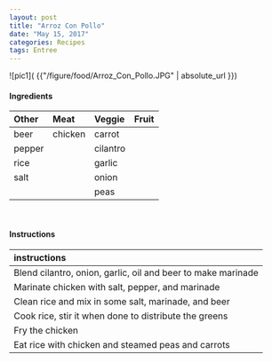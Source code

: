 ```yaml
---
layout: post
title: "Arroz Con Pollo"
date: "May 15, 2017"
categories: Recipes
tags: Entree
---
```




![pic1]( {{"/figure/food/Arroz_Con_Pollo.JPG" | absolute_url }})




#### Ingredients

<table class = "presenttab">
 <thead>
  <tr>
   <th style="text-align:left;"> Other </th>
   <th style="text-align:left;"> Meat </th>
   <th style="text-align:left;"> Veggie </th>
   <th style="text-align:left;"> Fruit </th>
  </tr>
 </thead>
<tbody>
  <tr>
   <td style="text-align:left;"> beer </td>
   <td style="text-align:left;"> chicken </td>
   <td style="text-align:left;"> carrot </td>
   <td style="text-align:left;">  </td>
  </tr>
  <tr>
   <td style="text-align:left;"> pepper </td>
   <td style="text-align:left;">  </td>
   <td style="text-align:left;"> cilantro </td>
   <td style="text-align:left;">  </td>
  </tr>
  <tr>
   <td style="text-align:left;"> rice </td>
   <td style="text-align:left;">  </td>
   <td style="text-align:left;"> garlic </td>
   <td style="text-align:left;">  </td>
  </tr>
  <tr>
   <td style="text-align:left;"> salt </td>
   <td style="text-align:left;">  </td>
   <td style="text-align:left;"> onion </td>
   <td style="text-align:left;">  </td>
  </tr>
  <tr>
   <td style="text-align:left;">  </td>
   <td style="text-align:left;">  </td>
   <td style="text-align:left;"> peas </td>
   <td style="text-align:left;">  </td>
  </tr>
</tbody>
</table>

<br>

#### Instructions

<table class = "presenttabnoh">
 <thead>
  <tr>
   <th style="text-align:left;"> instructions </th>
  </tr>
 </thead>
<tbody>
  <tr>
   <td style="text-align:left;"> Blend cilantro, onion, garlic, oil and beer to make marinade </td>
  </tr>
  <tr>
   <td style="text-align:left;"> Marinate chicken with salt, pepper, and marinade </td>
  </tr>
  <tr>
   <td style="text-align:left;"> Clean rice and mix in some salt, marinade, and beer </td>
  </tr>
  <tr>
   <td style="text-align:left;"> Cook rice, stir it when done to distribute the greens </td>
  </tr>
  <tr>
   <td style="text-align:left;"> Fry the chicken </td>
  </tr>
  <tr>
   <td style="text-align:left;"> Eat rice with chicken and steamed peas and carrots </td>
  </tr>
</tbody>
</table>

